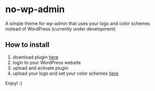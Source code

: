 # no-wp-admin

A simple theme for wp-admin that uses your logo and color schemes instead of WordPress (currently under development)

## How to install

1) download plugin [here](http://google.com)
2) login to your WordPress website
3) upload and activate plugin
4) upload your logo and set your color schemes [here](http://google.com)

Enjoy! :)
